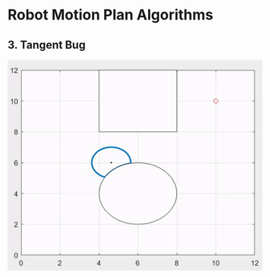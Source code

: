 # Robot Motion Plan Algorithms

## 3. Tangent Bug

![](Demo/TangentBug.gif)
 <gif src="Demo/TangentBug.gif" width="70%"> 
